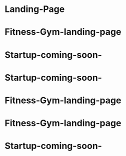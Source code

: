 # Landing-Page
# Fitness-Gym-landing-page
# Startup-coming-soon-
# Startup-coming-soon-
# Fitness-Gym-landing-page
# Fitness-Gym-landing-page
# Startup-coming-soon-

